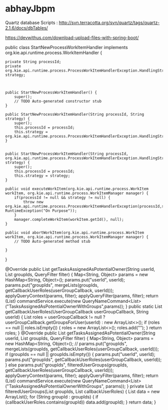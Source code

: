 # abhayJbpm

Quartz database Scripts : http://svn.terracotta.org/svn/quartz/tags/quartz-2.1.6/docs/dbTables/


https://devwithus.com/download-upload-files-with-spring-boot/






public class StartNewProcessWorkItemHandler implements org.kie.api.runtime.process.WorkItemHandler	{

	private String processId;
	private org.kie.api.runtime.process.ProcessWorkItemHandlerException.HandlingStrategy strategy;
	
	

	public StartNewProcessWorkItemHandler() {
		super();
		// TODO Auto-generated constructor stub
	}

	public StartNewProcessWorkItemHandler(String processId, String strategy) {
		super();
		this.processId = processId;
		this.strategy = org.kie.api.runtime.process.ProcessWorkItemHandlerException.HandlingStrategy.valueOf(strategy);
	}
	

	public StartNewProcessWorkItemHandler(String processId, org.kie.api.runtime.process.ProcessWorkItemHandlerException.HandlingStrategy strategy) {
		super();
		this.processId = processId;
		this.strategy = strategy;
	}

	public void executeWorkItem(org.kie.api.runtime.process.WorkItem workItem, org.kie.api.runtime.process.WorkItemManager manager) {
		if(processId != null && strategy != null) {
			throw new org.kie.api.runtime.process.ProcessWorkItemHandlerException(processId,strategy,new RuntimeException("On Purpose"));
		}
		manager.completeWorkItem(workItem.getId(), null);
	}

	public void abortWorkItem(org.kie.api.runtime.process.WorkItem workItem, org.kie.api.runtime.process.WorkItemManager manager) {
		// TODO Auto-generated method stub
		
	}
}


@Override
	public List<TaskSummary> getTasksAssignedAsPotentialOwner(String userId, List<String> groupIds, QueryFilter filter) {
	    Map<String, Object> params = new HashMap<String, Object>();
        params.put("userId", userId);        
        params.put("groupIds", mergeLists(groupIds, getCallbackUserRoles(userGroupCallback, userId)));
        applyQueryContext(params, filter);
        applyQueryFilter(params, filter);
        return (List<TaskSummary>) commandService.execute(new QueryNameCommand<List<TaskSummary>>	("TasksAssignedAsPotentialOwnerWithGroups",params));
	}
    public static List<String> getCallbackUserRoles(UserGroupCallback userGroupCallback, String userId) {
		List<String> roles = userGroupCallback != null ? userGroupCallback.getGroupsForUser(userId) : new ArrayList<>();
		if (roles == null || roles.isEmpty()) {
			roles = new ArrayList<>();
			roles.add("");
		}
		return roles;
	}
	@Override
	public List<TaskSummary> getTasksAssignedAsPotentialOwner(String userId, List<String> groupIds,	QueryFilter filter) {
		Map<String, Object> params = new HashMap<String, Object>();
		// params.put("groupIds", mergeLists(groupIds, getCallbackUserRoles(userGroupCallback, userId)));
		if (groupIds == null || groupIds.isEmpty()) {
			params.put("userId", userId);
			params.put("groupIds", getCallbackUserRoles(userGroupCallback, userId));
		} else 
			params.put("groupIds", filteredUserGroups(groupIds, getCallbackUserRoles(userGroupCallback, userId)));
		applyQueryContext(params, filter);
		applyQueryFilter(params, filter);
		return (List<TaskSummary>) commandService.execute(new QueryNameCommand<List<TaskSummary>>("TasksAssignedAsPotentialOwnerWithGroups", params));
	}
	private List<String> filteredUserGroups(List<String> groupIds, List<String> callbackUserRoles) {
		List<String> data = new ArrayList<String>();
		for (String groupId : groupIds) {
			if (callbackUserRoles.contains(groupId))
				data.add(groupId);
		}
		return data;
	}
